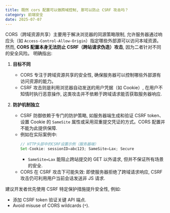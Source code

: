 ```yaml
---
title: 既然 cors 配置可以做跨域控制, 那可以防止 CSRF 攻击吗？
category: 前端安全
date: 2025-07-07
---
```

CORS（跨域资源共享）主要用于解决浏览器的同源策略限制, 允许服务器通过响应头（如 `Access-Control-Allow-Origin`）指定哪些外部源可以访问本域资源。然而, **CORS 配置本身无法防止 CSRF（跨站请求伪造）攻击**, 因为二者针对不同的安全风险。 明确指出:

1. **目标不同**  
   - CORS 专注于跨域资源共享的安全性, 确保服务器可以控制哪些外部源有访问资源的能力。  
   - CSRF 攻击则是利用浏览器自动发送的用户凭据（如 Cookie）, 在用户不知情时执行恶意操作, 这类攻击并不依赖于跨域请求能否获取服务器响应.

2. **防护机制独立**  
   - CSRF 防御依赖于专门的防护策略, 如服务器端生成和验证 CSRF token、设置 Cookie 的 `SameSite` 属性或采用双重提交凭证的方式。CORS 配置并不能为此提供保障.  
   - 例如在实际案例中:
     ```javascript
     // HTTP头部中的CSRF设置示例（服务器端）
     Set-Cookie: sessionID=abc123; SameSite=Lax; Secure
     ```
     - `SameSite=Lax` 能阻止跨站提交的 GET 以外请求, 但并不保证所有场景的安全.
   - CORS 在 CSRF 攻击下可能失效: 即使服务器拒绝了跨域请求响应, CSRF 攻击仍可利用用户当前会话发送非 JS 请求.

建议开发者优先使用 CSRF 特定保护措施提升安全性, 例如: 
- 添加 CSRF token 验证关键 API 端点.
- Avoid misuse of CORS wildcards (`*`).
